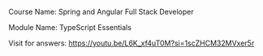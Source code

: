 Course Name: Spring and Angular Full Stack Developer

Module Name: TypeScript Essentials

Visit for answers: https://youtu.be/L6K_xf4uT0M?si=1scZHCM32MVxer5r

